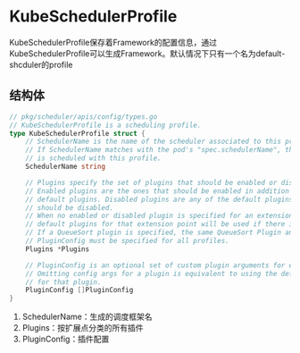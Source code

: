 # KubeSchedulerProfile
KubeSchedulerProfile保存着Framework的配置信息，通过KubeSchedulerProfile可以生成Framework。默认情况下只有一个名为default-shcduler的profile

## 结构体
```go
// pkg/scheduler/apis/config/types.go
// KubeSchedulerProfile is a scheduling profile.
type KubeSchedulerProfile struct {
	// SchedulerName is the name of the scheduler associated to this profile.
	// If SchedulerName matches with the pod's "spec.schedulerName", then the pod
	// is scheduled with this profile.
	SchedulerName string

	// Plugins specify the set of plugins that should be enabled or disabled.
	// Enabled plugins are the ones that should be enabled in addition to the
	// default plugins. Disabled plugins are any of the default plugins that
	// should be disabled.
	// When no enabled or disabled plugin is specified for an extension point,
	// default plugins for that extension point will be used if there is any.
	// If a QueueSort plugin is specified, the same QueueSort Plugin and
	// PluginConfig must be specified for all profiles.
	Plugins *Plugins

	// PluginConfig is an optional set of custom plugin arguments for each plugin.
	// Omitting config args for a plugin is equivalent to using the default config
	// for that plugin.
	PluginConfig []PluginConfig
}
```
1. SchedulerName：生成的调度框架名
2. Plugins：按扩展点分类的所有插件
3. PluginConfig：插件配置
